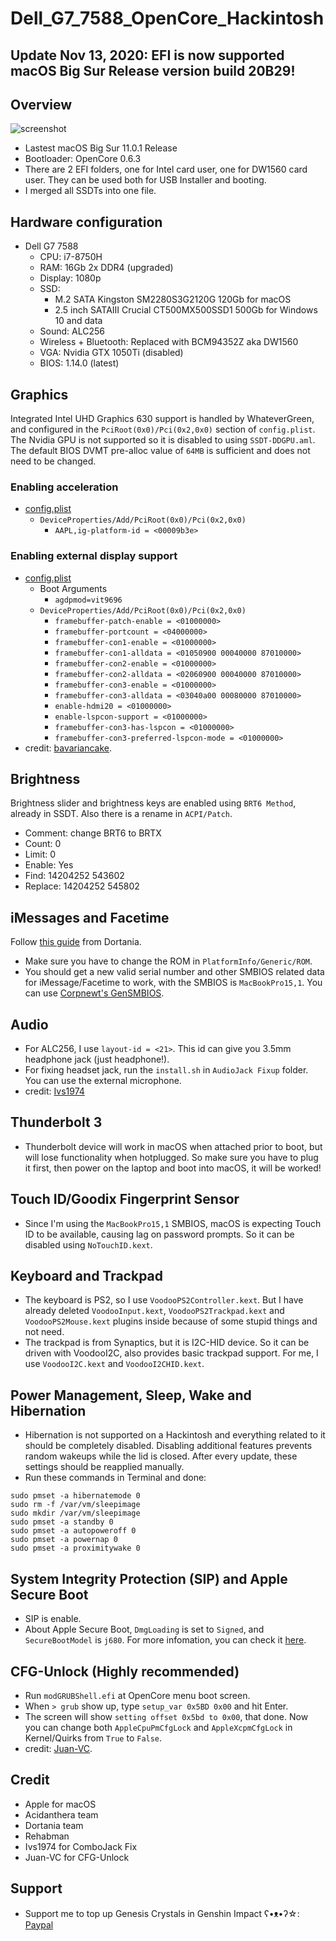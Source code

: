 # Dell_G7_7588_OpenCore_Hackintosh
## Update Nov 13, 2020: EFI is now supported macOS Big Sur Release version build 20B29!

## Overview
![screenshot](https://cdn.discordapp.com/attachments/496510149658279939/776730491650965515/Screen_Shot_2020-11-13_at_15.47.55.png)
- Lastest macOS Big Sur 11.0.1 Release
- Bootloader: OpenCore 0.6.3
- There are 2 EFI folders, one for Intel card user, one for DW1560 card user. They can be used both for USB Installer and booting.
- I merged all SSDTs into one file.

## Hardware configuration
* Dell G7 7588
  - CPU: i7-8750H
  - RAM: 16Gb 2x DDR4 (upgraded)
  - Display: 1080p
  - SSD: 
      * M.2 SATA Kingston SM2280S3G2120G 120Gb for macOS
      * 2.5 inch SATAIII Crucial CT500MX500SSD1 500Gb for Windows 10 and data
  - Sound: ALC256
  - Wireless + Bluetooth: Replaced with BCM94352Z aka DW1560
  - VGA: Nvidia GTX 1050Ti (disabled)
  - BIOS: 1.14.0 (latest)
  
## Graphics
Integrated Intel UHD Graphics 630 support is handled by WhateverGreen, and configured in the `PciRoot(0x0)/Pci(0x2,0x0)` section of `config.plist`.
The Nvidia GPU is not supported so it is disabled to using `SSDT-DDGPU.aml`.
The default BIOS DVMT pre-alloc value of `64MB` is sufficient and does not need to be changed.
### Enabling acceleration
* [config.plist](https://github.com/sn0wfL4ke98/Dell_G7_7588_OpenCore_Hackintosh/blob/master/EFI/OC/config.plist)
  * `DeviceProperties/Add/PciRoot(0x0)/Pci(0x2,0x0)`
    * `AAPL,ig-platform-id = <00009b3e>`
### Enabling external display support
* [config.plist](https://github.com/sn0wfL4ke98/Dell_G7_7588_OpenCore_Hackintosh/blob/master/EFI/OC/config.plist)
  * Boot Arguments
    * `agdpmod=vit9696`
  * `DeviceProperties/Add/PciRoot(0x0)/Pci(0x2,0x0)`
    * `framebuffer-patch-enable = <01000000>`
    * `framebuffer-portcount = <04000000>`
    * `framebuffer-con1-enable = <01000000>`
    * `framebuffer-con1-alldata = <01050900 00040000 87010000>`
    * `framebuffer-con2-enable = <01000000>`
    * `framebuffer-con2-alldata = <02060900 00040000 87010000>`
    * `framebuffer-con3-enable = <01000000>`
    * `framebuffer-con3-alldata = <03040a00 00080000 87010000>`
    * `enable-hdmi20 = <01000000>`
    * `enable-lspcon-support = <01000000>`
    * `framebuffer-con3-has-lspcon = <01000000>`
    * `framebuffer-con3-preferred-lspcon-mode = <01000000>`
* credit: [bavariancake](https://github.com/bavariancake/XPS9570-macOS#enabling-external-display-support).

## Brightness
Brightness slider and brightness keys are enabled using `BRT6 Method`, already in SSDT.
Also there is a rename in `ACPI/Patch`.
  - Comment: change BRT6 to BRTX
  - Count: 0
  - Limit: 0
  - Enable: Yes
  - Find: 14204252 543602
  - Replace: 14204252 545802

## iMessages and Facetime
Follow [this guide](https://dortania.github.io/OpenCore-Post-Install/universal/iservices.html) from Dortania.
- Make sure you have to change the ROM in `PlatformInfo/Generic/ROM`.
- You should get a new valid serial number and other SMBIOS related data for iMessage/Facetime to work, with the SMBIOS is `MacBookPro15,1`. You can use [Corpnewt's GenSMBIOS](https://github.com/corpnewt/GenSMBIOS).

## Audio
- For ALC256, I use `layout-id = <21>`. This id can give you 3.5mm headphone jack (just headphone!).
- For fixing headset jack, run the `install.sh` in `AudioJack Fixup` folder. You can use the external microphone.
- credit: [Ivs1974](https://github.com/lvs1974/ComboJack)

## Thunderbolt 3
- Thunderbolt device will work in macOS when attached prior to boot, but will lose functionality when hotplugged. So make sure you have to plug it first, then power on the laptop and boot into macOS, it will be worked!

## Touch ID/Goodix Fingerprint Sensor
* Since I'm using the `MacBookPro15,1` SMBIOS, macOS is expecting Touch ID to be available, causing lag on password prompts. So it can be disabled using `NoTouchID.kext`.

## Keyboard and Trackpad
* The keyboard is PS2, so I use `VoodooPS2Controller.kext`. But I have already deleted `VoodooInput.kext`, `VoodooPS2Trackpad.kext` and `VoodooPS2Mouse.kext` plugins inside because of some stupid things and not need.
* The trackpad is from Synaptics, but it is I2C-HID device. So it can be driven with VoodooI2C, also provides basic trackpad support. For me, I use `VoodooI2C.kext` and `VoodooI2CHID.kext`.

## Power Management, Sleep, Wake and Hibernation
* Hibernation is not supported on a Hackintosh and everything related to it should be completely disabled. Disabling additional features prevents random wakeups while the lid is closed. After every update, these settings should be reapplied manually.
* Run these commands in Terminal and done:
```
sudo pmset -a hibernatemode 0
sudo rm -f /var/vm/sleepimage
sudo mkdir /var/vm/sleepimage
sudo pmset -a standby 0
sudo pmset -a autopoweroff 0
sudo pmset -a powernap 0
sudo pmset -a proximitywake 0
```

## System Integrity Protection (SIP) and Apple Secure Boot
* SIP is enable.
* About Apple Secure Boot, `DmgLoading` is set to `Signed`, and `SecureBootModel` is `j680`. For more infomation, you can check it [here](https://dortania.github.io/OpenCore-Post-Install/universal/security/applesecureboot.html).

## CFG-Unlock (Highly recommended)
* Run `modGRUBShell.efi` at OpenCore menu boot screen.
* When `> grub` show up, type `setup_var 0x5BD 0x00` and hit Enter.
* The screen will show `setting offset 0x5bd to 0x00`, that done. Now you can change both `AppleCpuPmCfgLock` and `AppleXcpmCfgLock` in Kernel/Quirks from `True` to `False`.
* credit: [Juan-VC](https://juan-vc.github.io/oc-g7-guide/post-installation/disable-cfg-lock.html).

## Credit
* Apple for macOS
* Acidanthera team
* Dortania team
* Rehabman
* Ivs1974 for ComboJack Fix
* Juan-VC for CFG-Unlock

## Support
* Support me to top up Genesis Crystals in Genshin Impact ʕ•ᴥ•ʔ☆: [Paypal](https://www.paypal.me/tekun0lxrd)
